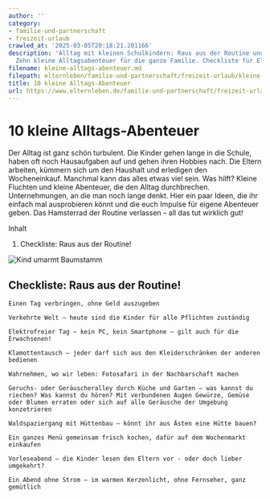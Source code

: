 ```yaml
---
author: ''
category:
- familie-und-partnerschaft
- freizeit-urlaub
crawled_at: '2025-03-05T20:18:21.201166'
description: 'Alltag mit kleinen Schulkindern: Raus aus der Routine und rein ins Abenteuer.
  Zehn kleine Alltagsabenteuer für die ganze Familie. Checkliste für Eltern.'
filename: kleine-alltags-abenteuer.md
filepath: elternleben/familie-und-partnerschaft/freizeit-urlaub/kleine-alltags-abenteuer.md
title: 10 kleine Alltags-Abenteuer
url: https://www.elternleben.de/familie-und-partnerschaft/freizeit-urlaub/kleine-alltags-abenteuer/
---
```


#  10 kleine Alltags-Abenteuer

Der Alltag ist ganz schön turbulent. Die Kinder gehen lange in die Schule,
haben oft noch Hausaufgaben auf und gehen ihren Hobbies nach. Die Eltern
arbeiten, kümmern sich um den Haushalt und erledigen den Wocheneinkauf.
Manchmal kann das alles etwas viel sein. Was hilft? Kleine Fluchten und kleine
Abenteuer, die den Alltag durchbrechen. Unternehmungen, an die man noch lange
denkt. Hier ein paar Ideen, die ihr einfach mal ausprobieren könnt und die
euch Impulse für eigene Abenteuer geben. Das Hamsterrad der Routine verlassen
– all das tut wirklich gut!

Inhalt

1. Checkliste: Raus aus der Routine!

![Kind umarmt
Baumstamm](/fileadmin/_processed_/a/b/csm_Artikel_10_kleine_Alltagsabenteuer_Kopie_7b9e99fcaf.jpg)

## Checkliste: Raus aus der Routine!

    Einen Tag verbringen, ohne Geld auszugeben 

    Verkehrte Welt – heute sind die Kinder für alle Pflichten zuständig 

    Elektrofreier Tag – kein PC, kein Smartphone – gilt auch für die Erwachsenen! 

    Klamottentausch – jeder darf sich aus den Kleiderschränken der anderen bedienen 

    Wahrnehmen, wo wir leben: Fotosafari in der Nachbarschaft machen 

    Geruchs- oder Geräuscheralley durch Küche und Garten – was kannst du riechen? Was kannst du hören? Mit verbundenen Augen Gewürze, Gemüse oder Blumen erraten oder sich auf alle Geräusche der Umgebung konzetrieren 

    Waldspaziergang mit Hüttenbau – könnt ihr aus Ästen eine Hütte bauen? 

    Ein ganzes Menü gemeinsam frisch kochen, dafür auf dem Wochenmarkt einkaufen 

    Vorleseabend – die Kinder lesen den Eltern vor - oder doch lieber umgekehrt? 

    Ein Abend ohne Strom – im warmen Kerzenlicht, ohne Fernseher, ganz gemütlich

